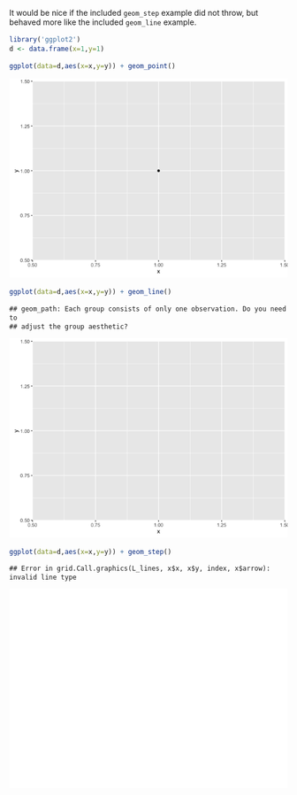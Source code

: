 It would be nice if the included `geom_step` example did not throw, but behaved more like the included `geom_line` example.

``` r
library('ggplot2')
d <- data.frame(x=1,y=1)
```

``` r
ggplot(data=d,aes(x=x,y=y)) + geom_point()
```

![](StepThrow_files/figure-markdown_github/pointplot-1.png)

``` r
ggplot(data=d,aes(x=x,y=y)) + geom_line()
```

    ## geom_path: Each group consists of only one observation. Do you need to
    ## adjust the group aesthetic?

![](StepThrow_files/figure-markdown_github/lineplot-1.png)

``` r
ggplot(data=d,aes(x=x,y=y)) + geom_step()
```

    ## Error in grid.Call.graphics(L_lines, x$x, x$y, index, x$arrow): invalid line type

![](StepThrow_files/figure-markdown_github/steplot-1.png)
